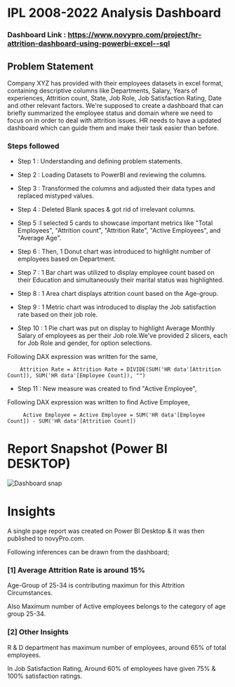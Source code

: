# IPL 2008-2022 Analysis Dashboard

### Dashboard Link :  https://www.novypro.com/project/hr-attrition-dashboard-using-powerbi-excel--sql

## Problem Statement

Company XYZ has provided with their employees datasets in excel format, containing descriptive columns like Departments, Salary, Years of experiences, Attrition count, State, Job Role, Job Satisfaction Rating, Date and other relevant factors. We're supposed to create a dashboard that can briefly summarized the employee status and domain where we need to focus on in order to deal with attrition issues. HR needs to have a updated dashboard which can guide them and make their task easier than before.


### Steps followed 

- Step 1 : Understanding and defining problem statements.
- Step 2 : Loading Datasets to PowerBI and reviewing the columns.
- Step 3 : Transformed the columns and adjusted their data types and replaced mistyped values.
- Step 4 : Deleted Blank spaces & got rid of irrelevant columns.
- Step 5 :I selected 5 cards to showcase important metrics like "Total Employees", "Attrition count", "Attrition Rate", "Active Employees", and "Average Age". 
- Step 6 : Then, 1 Donut chart was introduced to highlight number of employees based on Department.
- Step 7 : 1 Bar chart was utilized to display employee count based on their Education and simultaneously their marital status was highlighted.
- Step 8 : 1 Area chart displays attrition count based on the Age-group.
- Step 9 : 1 Metric chart was introduced to display the Job satisfaction rate based on their job role. 

        
- Step 10 : 1 Pie chart was put on display to highlight Average Monthly Salary of employees as per their Job role.We've provided 2 slicers, each for Job Role and gender, for option selections.

Following DAX expression was written for the same,
        
        Attrition Rate = Attrition Rate = DIVIDE(SUM('HR data'[Attrition Count]), SUM('HR data'[Employee Count]), "")
             
 - Step 11 : New measure was created to find  "Active Employee",
 
 Following DAX expression was written to find Active Employee,
 
         Active Employee = Active Employee = SUM('HR data'[Employee Count]) - SUM('HR data'[Attrition Count])
 
   

 
 # Report Snapshot (Power BI DESKTOP)

 
![Dashboard snap](https://github.com/divya-nayan/Dashboards-Reports-Assessments/assets/53559386/8b7c9ecc-5ae9-4c44-bfbd-2371a259568e)

# Insights

A single page report was created on Power BI Desktop & it was then published to novyPro.com.

Following inferences can be drawn from the dashboard;

### [1] Average Attrition Rate is around 15%

   Age-Group of 25-34 is contributing maximun for this Attrition Circumstances.

   Also Maximum number of Active employees belongs to the category of age group 25-34.
   
           
           
### [2] Other Insights

R & D department has maximum number of employees, around 65% of total employees.


In Job Satisfaction Rating, Around 60% of employees have given 75% & 100% satisfaction ratings.

 
